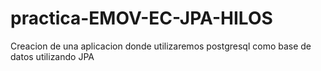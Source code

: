 # practica-EMOV-EC-JPA-HILOS
Creacion de una aplicacion donde utilizaremos postgresql como base de datos utilizando JPA 
